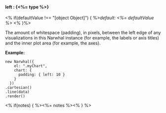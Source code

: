 #### **left** : {<%= type %>}

<% if(defaultValue !== "[object Object]") { %>*default: <%= defaultValue %>* <% }%>

The amount of whitespace (padding), in pixels, between the left edge of any visualizations in this Narwhal instance (for example, the labels or axis titles) and the inner plot area (for example, the axes).

**Example:**

	new Narwhal({
	    el: ".myChart",
	    chart: {
	      padding: { left: 10 } 
	    }
	  })
	.cartesian()
	.line(data)
	.render()

<% if(notes) { %><%= notes %><% } %>

